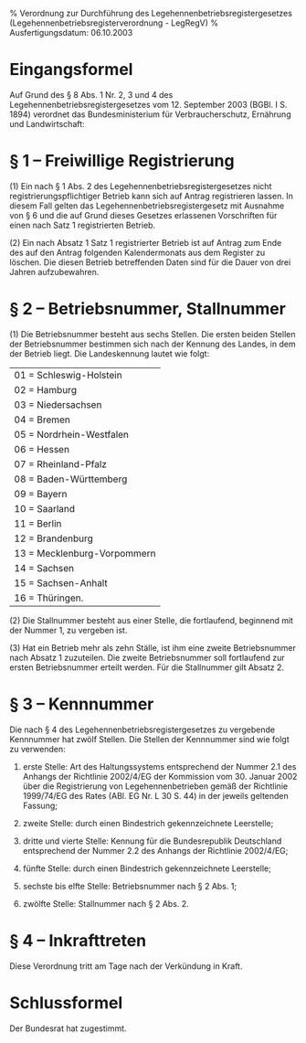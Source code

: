 % Verordnung zur Durchführung des Legehennenbetriebsregistergesetzes  (Legehennenbetriebsregisterverordnung - LegRegV)
% Ausfertigungsdatum: 06.10.2003
 
# Eingangsformel

Auf Grund des § 8 Abs. 1 Nr. 2, 3 und 4 des Legehennenbetriebsregistergesetzes vom 12. September 2003 (BGBl. I S. 1894) verordnet das Bundesministerium für Verbraucherschutz, Ernährung und Landwirtschaft:

# § 1 – Freiwillige Registrierung

(1) Ein nach § 1 Abs. 2 des Legehennenbetriebsregistergesetzes nicht registrierungspflichtiger Betrieb kann sich auf Antrag registrieren lassen. In diesem Fall gelten das Legehennenbetriebsregistergesetz mit Ausnahme von § 6 und die auf Grund dieses Gesetzes erlassenen Vorschriften für einen nach Satz 1 registrierten Betrieb.

(2) Ein nach Absatz 1 Satz 1 registrierter Betrieb ist auf Antrag zum Ende des auf den Antrag folgenden Kalendermonats aus dem Register zu löschen. Die diesen Betrieb betreffenden Daten sind für die Dauer von drei Jahren aufzubewahren.

# § 2 – Betriebsnummer, Stallnummer

(1) Die Betriebsnummer besteht aus sechs Stellen. Die ersten beiden Stellen der Betriebsnummer bestimmen sich nach der Kennung des Landes, in dem der Betrieb liegt. Die Landeskennung lautet wie folgt:  

|                             |
|:----------------------------|
| 01 = Schleswig-Holstein     |
| 02 = Hamburg                |
| 03 = Niedersachsen          |
| 04 = Bremen                 |
| 05 = Nordrhein-Westfalen    |
| 06 = Hessen                 |
| 07 = Rheinland-Pfalz        |
| 08 = Baden-Württemberg      |
| 09 = Bayern                 |
| 10 = Saarland               |
| 11 = Berlin                 |
| 12 = Brandenburg            |
| 13 = Mecklenburg-Vorpommern |
| 14 = Sachsen                |
| 15 = Sachsen-Anhalt         |
| 16 = Thüringen.             |

(2) Die Stallnummer besteht aus einer Stelle, die fortlaufend, beginnend mit der Nummer 1, zu vergeben ist.

(3) Hat ein Betrieb mehr als zehn Ställe, ist ihm eine zweite Betriebsnummer nach Absatz 1 zuzuteilen. Die zweite Betriebsnummer soll fortlaufend zur ersten Betriebsnummer erteilt werden. Für die Stallnummer gilt Absatz 2.

# § 3 – Kennnummer

Die nach § 4 des Legehennenbetriebsregistergesetzes zu vergebende Kennnummer hat zwölf Stellen. Die Stellen der Kennnummer sind wie folgt zu verwenden:

1. erste Stelle: Art des Haltungssystems entsprechend der Nummer 2.1 des Anhangs der Richtlinie 2002/4/EG der Kommission vom 30. Januar 2002 über die Registrierung von Legehennenbetrieben gemäß der Richtlinie 1999/74/EG des Rates (ABl. EG Nr. L 30 S. 44) in der jeweils geltenden Fassung;

2. zweite Stelle: durch einen Bindestrich gekennzeichnete Leerstelle;

3. dritte und vierte Stelle: Kennung für die Bundesrepublik Deutschland entsprechend der Nummer 2.2 des Anhangs der Richtlinie 2002/4/EG;

4. fünfte Stelle: durch einen Bindestrich gekennzeichnete Leerstelle;

5. sechste bis elfte Stelle: Betriebsnummer nach § 2 Abs. 1;

6. zwölfte Stelle: Stallnummer nach § 2 Abs. 2.

# § 4 – Inkrafttreten

Diese Verordnung tritt am Tage nach der Verkündung in Kraft.

# Schlussformel

Der Bundesrat hat zugestimmt.
